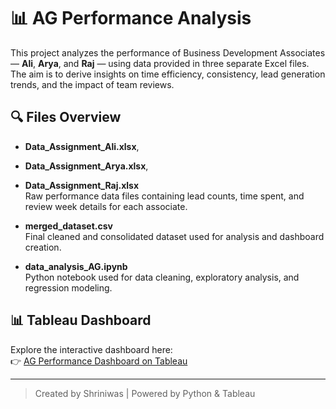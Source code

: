 # 📊 AG Performance Analysis

This project analyzes the performance of Business Development Associates — **Ali**, **Arya**, and **Raj** — using data provided in three separate Excel files. The aim is to derive insights on time efficiency, consistency, lead generation trends, and the impact of team reviews.

## 🔍 Files Overview

- **Data_Assignment_Ali.xlsx**,
- **Data_Assignment_Arya.xlsx**,
- **Data_Assignment_Raj.xlsx**  
  Raw performance data files containing lead counts, time spent, and review week details for each associate.

- **merged_dataset.csv**  
  Final cleaned and consolidated dataset used for analysis and dashboard creation.

- **data_analysis_AG.ipynb**  
  Python notebook used for data cleaning, exploratory analysis, and regression modeling.

## 📊 Tableau Dashboard

Explore the interactive dashboard here:  
👉 [AG Performance Dashboard on Tableau](https://public.tableau.com/views/AG_Dashboard/Dashboard2?:language=en-US&:sid=&:redirect=auth&:display_count=n&:origin=viz_share_link)

---

> Created by Shriniwas | Powered by Python & Tableau
